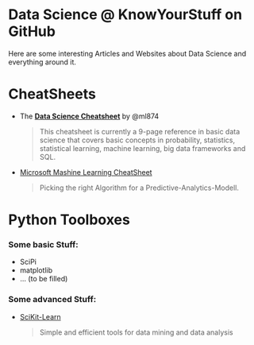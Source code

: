 # Data Science @ KnowYourStuff on GitHub

Here are some interesting Articles and Websites about Data Science and everything around it.


# CheatSheets

* The [**Data Science Cheatsheet**](https://github.com/ml874/Data-Science-Cheatsheet) by @ml874
  > This cheatsheet is currently a 9-page reference in basic data science that covers basic concepts in probability, statistics, statistical learning, machine learning, big data frameworks and SQL.
* [Microsoft Mashine Learning CheatSheet](https://docs.microsoft.com/de-de/azure/machine-learning/studio/algorithm-cheat-sheet)
  > Picking the right Algorithm for a Predictive-Analytics-Modell.

# Python Toolboxes

### Some basic Stuff:
* SciPi
* matplotlib
* ... (to be filled)

### Some advanced Stuff:
* [SciKit-Learn](https://scikit-learn.org/stable/index.html)
  > Simple and efficient tools for data mining and data analysis
